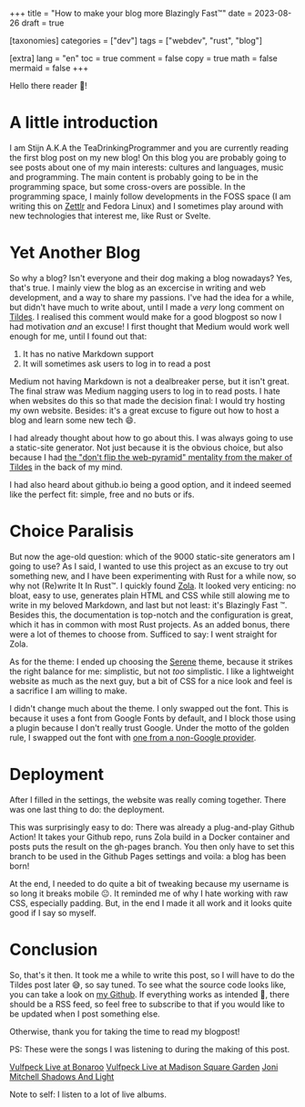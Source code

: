 +++
title = "How to make your blog more Blazingly Fast™"
date = 2023-08-26
draft = true

[taxonomies]
categories = ["dev"]
tags = ["webdev", "rust", "blog"]

[extra]
lang = "en"
toc = true
comment = false
copy = true
math = false
mermaid = false
+++

Hello there reader :wave:!

# A little introduction
I am Stijn A.K.A the TeaDrinkingProgrammer and you are currently reading the first blog post on my new blog! On this blog you are probably going to see posts about one of my main interests: cultures and languages, music and programming. The main content is probably going to be in the programming space, but some cross-overs are possible. In the programming space, I mainly follow developments in the FOSS space (I am writing this on [Zettlr](https://www.zettlr.com/) and Fedora Linux) and I sometimes play around with new technologies that interest me, like Rust or Svelte.

# Yet Another Blog
So why a blog? Isn't everyone and their dog making a blog nowadays? Yes, that's true. I mainly view the blog as an excercise in writing and web development, and a way to share my passions. I've had the idea for a while, but didn't have much to write about, until I made a _very_ long comment on [Tildes](https://tildes.net). I realised this comment would make for a good blogpost so now I had motivation _and_ an excuse!  I first thought that Medium would work well enough for me, until I found out that:
1. It has no native Markdown support
2. It will sometimes ask users to log in to read a post

Medium not having Markdown is not a dealbreaker perse, but it isn't great. The final straw was Medium nagging users to log in to read posts. I hate when websites do this so that made the decision final: I would try hosting my own website. Besides: it's a great excuse to figure out how to host a blog and learn some new tech :smile:.

I had already thought about how to go about this. I was always going to use a static-site generator. Not just because it is the obvious choice, but also because I had [the "don't flip the web-pyramid" mentality from the maker of Tildes](https://docs.tildes.net/philosophy/site-implementation#use-modern-versions-of-simple-reliable-boring-technology) in the back of my mind.

I had also heard about github.io being a good option, and it indeed seemed like the perfect fit: simple, free and no buts or ifs.

# Choice Paralisis
But now the age-old question: which of the 9000 static-site generators am I going to use? As I said, I wanted to use this project as an excuse to try out something new, and I have been experimenting with Rust for a while now, so why not (Re)write It In Rust:tm:. I quickly found [Zola](https://www.getzola.org/). It looked very enticing: no bloat, easy to use, generates plain HTML and CSS while still alowing me to write in my beloved Markdown, and last but not least: it's Blazingly Fast :tm:. Besides this, the documentation is top-notch and the configuration is great, which it has in common with most Rust projects. As an added bonus, there were a lot of themes to choose from. Sufficed to say: I went straight for Zola.

As for the theme: I ended up choosing the [Serene](https://github.com/isunjn/serene) theme, because it strikes the right balance for me: simplistic, but not _too_ simplistic. I like a lightweight website as much as the next guy, but a bit of CSS for a nice look and feel is a sacrifice I am willing to make.

I didn't change much about the theme. I only swapped out the font. This is because it uses a font from Google Fonts by default, and I block those using a plugin because I don't really trust Google. Under the motto of the golden rule, I swapped out the font with [one from a non-Google provider](https://brick.im/fonts/lato/).

# Deployment
After I filled in the settings, the website was really coming together. There was one last thing to do: the deployment.

This was surprisingly easy to do: There was already a plug-and-play Github Action! It takes your Github repo, runs Zola build in a Docker container and posts puts the result on the gh-pages branch. You then only have to set this branch to be used in the Github Pages settings and voila: a blog has been born!

At the end, I needed to do quite a bit of tweaking because my username is so long it breaks mobile :neutral_face:. It reminded me of why I hate working with raw CSS, especially padding. But, in the end I made it all work and it looks quite good if I say so myself.

# Conclusion
So, that's it then. It took me a while to write this post, so I will have to do the Tildes post later :sweat_smile:, so say tuned. To see what the source code looks like, you can take a look on [my Github](https://github.com/TeaDrinkingProgrammer/TeaDrinkingProgrammer.github.io). If everything works as intended :crossed_fingers:, there should be a RSS feed, so feel free to subscribe to that if you would like to be updated when I post something else.

Otherwise, thank you for taking the time to read my blogpost!


PS:
These were the songs I was listening to during the making of this post.

[Vulfpeck Live at Bonaroo](https://youtu.be/z1bgqUlMerI?si=X8Ak-H51KLgPXewI)
[Vulfpeck Live at Madison Square Garden](https://www.youtube.com/watch?v=rv4wf7bzfFE)
[Joni Mitchell Shadows And Light](https://www.youtube.com/watch?v=mWyfkFogGeU&list=OLAK5uy_k0IjOTynmaZNR9SldIRbJ5pdE8Y9ciD8k)

Note to self: I listen to a lot of live albums.